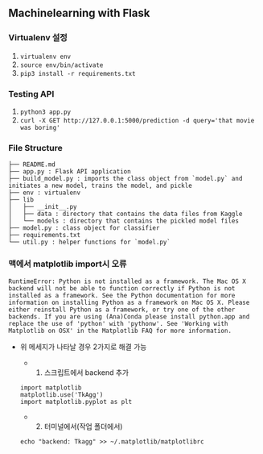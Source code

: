 ## Machinelearning with Flask

### Virtualenv 설정
1. ```virtualenv env```
2. ```source env/bin/activate```
3. ```pip3 install -r requirements.txt```

### Testing API
1. ```python3 app.py```
2. ```curl -X GET http://127.0.0.1:5000/prediction -d query='that movie was boring'```
	

### File Structure
```
├── README.md
├── app.py : Flask API application
├── build_model.py : imports the class object from `model.py` and initiates a new model, trains the model, and pickle
├── env : virtualenv
├── lib
│   ├── __init__.py
│   ├── data : directory that contains the data files from Kaggle
│   └── models : directory that contains the pickled model files
├── model.py : class object for classifier
├── requirements.txt
└── util.py : helper functions for `model.py`
```


### 맥에서 matplotlib import시 오류
```
RuntimeError: Python is not installed as a framework. The Mac OS X backend will not be able to function correctly if Python is not installed as a framework. See the Python documentation for more information on installing Python as a framework on Mac OS X. Please either reinstall Python as a framework, or try one of the other backends. If you are using (Ana)Conda please install python.app and replace the use of 'python' with 'pythonw'. See 'Working with Matplotlib on OSX' in the Matplotlib FAQ for more information.
```

- 위 메세지가 나타날 경우 2가지로 해결 가능
	- 1) 스크립트에서 backend 추가
	
	```
	import matplotlib
	matplotlib.use('TkAgg')
	import matplotlib.pyplot as plt
	```
	
	- 2) 터미널에서(작업 폴더에서)
	
	```
	echo "backend: Tkagg" >> ~/.matplotlib/matplotlibrc
	```